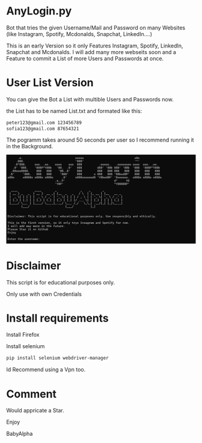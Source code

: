 # AnyLogin.py
Bot that tries the given Username/Mail and Password on many Websites (like Instagram, Spotify, Mcdonalds, Snapchat, LinkedIn....)

This is an early Version so it only Features Instagram, Spotify, LinkedIn, Snapchat and Mcdonalds.
I will add many more webseits soon and a Feature to commit a List of more Users and Passwords at once.

# User List Version
You can give the Bot a List with multible Users and Passwords now.

the List has to be named List.txt and formated like this:
```
peter123@gmail.com 123456789
sofia123@gmail.com 87654321
```
The pogramm takes around 50 seconds per user so I recommend running it in the Background.

![Screenshot](Screenshot.png)
# Disclaimer
This script is for educational purposes only.

Only use with own Credentials

# Install requirements
Install Firefox

Install selenium
```bash
pip install selenium webdriver-manager
```
Id Recommend using a Vpn too.


# Comment
Would appricate a Star.

Enjoy

BabyAlpha
